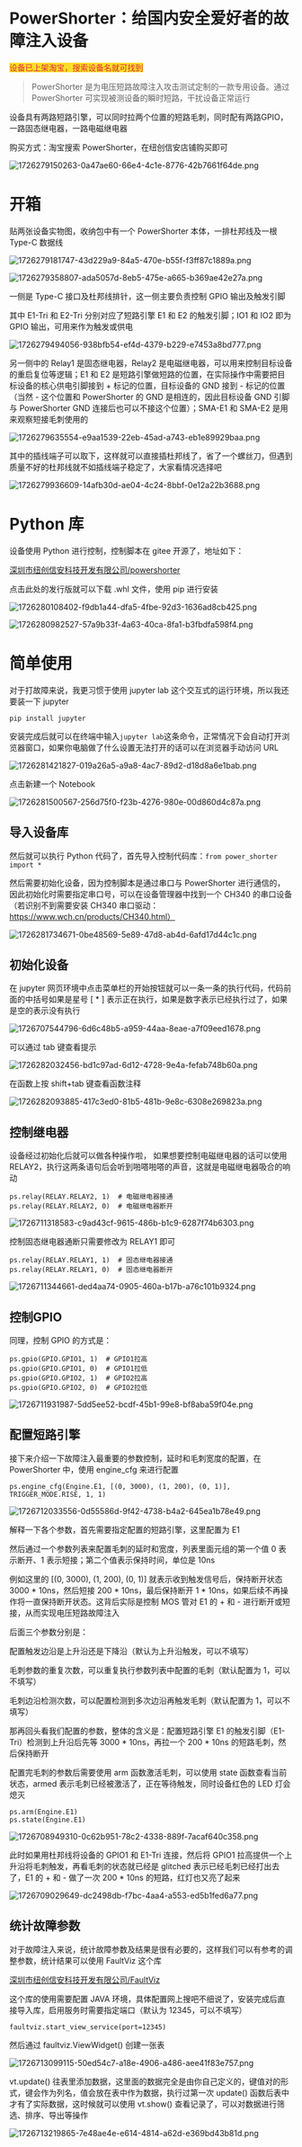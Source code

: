 # PowerShorter：给国内安全爱好者的故障注入设备

<font style="color:#DF2A3F;background-color:#FBDE28;">设备已上架淘宝，搜索设备名就可找到</font>



> PowerShorter 是为电压短路故障注入攻击测试定制的一款专用设备。通过 PowerShorter 可实现被测设备的瞬时短路，干扰设备正常运行



设备具有两路短路引擎，可以同时拉两个位置的短路毛刺，同时配有两路GPIO，一路固态继电器，一路电磁继电器

购买方式：淘宝搜索 PowerShorter，在纽创信安店铺购买即可

![1726279150263-0a47ae60-66e4-4c1e-8776-42b7661f64de.png](./img/1726279150263-0a47ae60-66e4-4c1e-8776-42b7661f64de-369109.png)

# 开箱

贴两张设备实物图，收纳包中有一个 PowerShorter 本体，一排杜邦线及一根 Type-C 数据线

![1726279181747-43d229a9-84a5-470e-b55f-f3ff87c1889a.png](./img/1726279181747-43d229a9-84a5-470e-b55f-f3ff87c1889a-665481.png)



![1726279358807-ada5057d-8eb5-475e-a665-b369ae42e27a.png](./img/1726279358807-ada5057d-8eb5-475e-a665-b369ae42e27a-352228.png)



一侧是 Type-C 接口及杜邦线排针，这一侧主要负责控制 GPIO 输出及触发引脚

其中 E1-Tri 和 E2-Tri 分别对应了短路引擎 E1 和 E2 的触发引脚；IO1 和 IO2 即为 GPIO 输出，可用来作为触发或供电 

![1726279494056-938bfb54-ef4d-4379-b229-e7453a8bd777.png](./img/1726279494056-938bfb54-ef4d-4379-b229-e7453a8bd777-425066.png)



另一侧中的 Relay1 是固态继电器，Relay2 是电磁继电器，可以用来控制目标设备的重启复位等逻辑；E1 和 E2 是短路引擎做短路的位置，在实际操作中需要把目标设备的核心供电引脚接到 + 标记的位置，目标设备的 GND 接到 - 标记的位置（当然 - 这个位置和 PowerShorter 的 GND 是相连的，因此目标设备 GND 引脚与 PowerShorter GND 连接后也可以不接这个位置）；SMA-E1 和 SMA-E2 是用来观察短接毛刺使用的

![1726279635554-e9aa1539-22eb-45ad-a743-eb1e89929baa.png](./img/1726279635554-e9aa1539-22eb-45ad-a743-eb1e89929baa-462832.png)



其中的插线端子可以取下，这样就可以直接插杜邦线了，省了一个螺丝刀，但遇到质量不好的杜邦线就不如插线端子稳定了，大家看情况选择吧

![1726279936609-14afb30d-ae04-4c24-8bbf-0e12a22b3688.png](./img/1726279936609-14afb30d-ae04-4c24-8bbf-0e12a22b3688-522653.png)



# Python 库

设备使用 Python 进行控制，控制脚本在 gitee 开源了，地址如下：

[深圳市纽创信安科技开发有限公司/powershorter](https://gitee.com/osr-tech/powershorter)



点击此处的发行版就可以下载 .whl 文件，使用 pip 进行安装

![1726280108402-f9db1a44-dfa5-4fbe-92d3-1636ad8cb425.png](./img/1726280108402-f9db1a44-dfa5-4fbe-92d3-1636ad8cb425-056949.png)



![1726280982527-57a9b33f-4a63-40ca-8fa1-b3fbdfa598f4.png](./img/1726280982527-57a9b33f-4a63-40ca-8fa1-b3fbdfa598f4-763648.png)



# 简单使用

对于打故障来说，我更习惯于使用 jupyter lab 这个交互式的运行环境，所以我还要装一下 jupyter

```plain
pip install jupyter
```



安装完成后就可以在终端中输入`jupyter lab`这条命令，正常情况下会自动打开浏览器窗口，如果你电脑做了什么设置无法打开的话可以在浏览器手动访问 URL

![1726281421827-019a26a5-a9a8-4ac7-89d2-d18d8a6e1bab.png](./img/1726281421827-019a26a5-a9a8-4ac7-89d2-d18d8a6e1bab-998556.png)



点击新建一个 Notebook

![1726281500567-256d75f0-f23b-4276-980e-00d860d4c87a.png](./img/1726281500567-256d75f0-f23b-4276-980e-00d860d4c87a-534164.png)



## 导入设备库

然后就可以执行 Python 代码了，首先导入控制代码库：`from power_shorter import *`

然后需要初始化设备，因为控制脚本是通过串口与 PowerShorter 进行通信的，因此初始化时需要指定串口号，可以在设备管理器中找到一个 CH340 的串口设备（若识别不到需要安装 CH340 串口驱动：https://www.wch.cn/products/CH340.html）

![1726281734671-0be48569-5e89-47d8-ab4d-6afd17d44c1c.png](./img/1726281734671-0be48569-5e89-47d8-ab4d-6afd17d44c1c-935156.png)

## 初始化设备

在 jupyter 网页环境中点击菜单栏的开始按钮就可以一条一条的执行代码，代码前面的中括号如果是星号 [ * ] 表示正在执行，如果是数字表示已经执行过了，如果是空的表示没有执行

![1726707544796-6d6c48b5-a959-44aa-8eae-a7f09eed1678.png](./img/1726707544796-6d6c48b5-a959-44aa-8eae-a7f09eed1678-605242.png)



可以通过 tab 键查看提示

![1726282032456-bd1c97ad-6d12-4728-9e4a-fefab748b60a.png](./img/1726282032456-bd1c97ad-6d12-4728-9e4a-fefab748b60a-848567.png) 



在函数上按 shift+tab 键查看函数注释

![1726282093885-417c3ed0-81b5-481b-9e8c-6308e269823a.png](./img/1726282093885-417c3ed0-81b5-481b-9e8c-6308e269823a-694010.png)



## 控制继电器

设备经过初始化后就可以做各种操作啦，  如果想要控制电磁继电器的话可以使用 RELAY2，执行这两条语句后会听到啪嗒啪嗒的声音，这就是电磁继电器吸合的响动

```plain
ps.relay(RELAY.RELAY2, 1)  # 电磁继电器接通
ps.relay(RELAY.RELAY2, 0)  # 电磁继电器断开
```

![1726711318583-c9ad43cf-9615-486b-b1c9-6287f74b6303.png](./img/1726711318583-c9ad43cf-9615-486b-b1c9-6287f74b6303-966288.png)



控制固态继电器通断只需要修改为 RELAY1 即可

```plain
ps.relay(RELAY.RELAY1, 1)  # 固态继电器接通
ps.relay(RELAY.RELAY1, 0)  # 固态继电器断开
```

![1726711344661-ded4aa74-0905-460a-b17b-a76c101b9324.png](./img/1726711344661-ded4aa74-0905-460a-b17b-a76c101b9324-251895.png)



## 控制GPIO

同理，控制 GPIO 的方式是：

```plain
ps.gpio(GPIO.GPIO1, 1)  # GPIO1拉高
ps.gpio(GPIO.GPIO1, 0)  # GPIO1拉低
ps.gpio(GPIO.GPIO2, 1)  # GPIO2拉高
ps.gpio(GPIO.GPIO2, 0)  # GPIO2拉低
```

![1726711931987-5dd5ee52-bcdf-45b1-99e8-bf8aba59f04e.png](./img/1726711931987-5dd5ee52-bcdf-45b1-99e8-bf8aba59f04e-675294.png)



## 配置短路引擎

接下来介绍一下故障注入最重要的参数控制，延时和毛刺宽度的配置，在 PowerShorter 中，使用 engine_cfg 来进行配置

```plain
ps.engine_cfg(Engine.E1, [(0, 3000), (1, 200), (0, 1)], TRIGGER_MODE.RISE, 1, 1)
```

![1726712033556-0d55586d-9f42-4738-b4a2-645ea1b78e49.png](./img/1726712033556-0d55586d-9f42-4738-b4a2-645ea1b78e49-215733.png)



解释一下各个参数，首先需要指定配置的短路引擎，这里配置为 E1

然后通过一个参数列表来配置毛刺的延时和宽度，列表里面元组的第一个值 0 表示断开、1 表示短接；第二个值表示保持时间，单位是 10ns

例如这里的 [(0, 3000), (1, 200), (0, 1)] 就表示收到触发信号后，保持断开状态 3000 * 10ns，然后短接 200 * 10ns，最后保持断开 1 * 10ns，如果后续不再操作将一直保持断开状态。这背后实际是控制 MOS 管对 E1 的 + 和 - 进行断开或短接，从而实现电压短路故障注入

后面三个参数分别是：

配置触发边沿是上升沿还是下降沿（默认为上升沿触发，可以不填写）

毛刺参数的重复次数，可以重复执行参数列表中配置的毛刺（默认配置为 1，可以不填写）

毛刺边沿检测次数，可以配置检测到多次边沿再触发毛刺（默认配置为 1，可以不填写）



那再回头看我们配置的参数，整体的含义是：配置短路引擎 E1 的触发引脚（E1-Tri）检测到上升沿后先等 3000 * 10ns，再拉一个 200 * 10ns 的短路毛刺，然后保持断开



配置完毛刺的参数后需要使用 arm 函数激活毛刺，可以使用 state 函数查看当前状态，armed 表示毛刺已经被激活了，正在等待触发，同时设备红色的 LED 灯会熄灭

```plain
ps.arm(Engine.E1)
ps.state(Engine.E1)
```

![1726708949310-0c62b951-78c2-4338-889f-7acaf640c358.png](./img/1726708949310-0c62b951-78c2-4338-889f-7acaf640c358-715135.png)



此时如果用杜邦线将设备的 GPIO1 和 E1-Tri 连接，然后将 GPIO1 拉高提供一个上升沿将毛刺触发，再看毛刺的状态就已经是 glitched 表示已经毛刺已经打出去了，E1 的 + 和 - 做了一次 200 * 10ns 的短路，红灯也又亮了起来

![1726709029649-dc2498db-f7bc-4aa4-a553-ed5b1fed6a77.png](./img/1726709029649-dc2498db-f7bc-4aa4-a553-ed5b1fed6a77-601531.png)



## 统计故障参数

对于故障注入来说，统计故障参数及结果是很有必要的，这样我们可以有参考的调整参数，统计结果可以使用 FaultViz 这个库

[深圳市纽创信安科技开发有限公司/FaultViz](https://gitee.com/osr-tech/faultviz)



这个库的使用需要配置 JAVA 环境，具体配置网上搜吧不细说了，安装完成后直接导入库，启用服务时需要指定端口（默认为 12345，可以不填写）

```plain
faultviz.start_view_service(port=12345)
```



然后通过 faultviz.ViewWidget() 创建一张表

![1726713099115-50ed54c7-a18e-4906-a486-aee41f83e757.png](./img/1726713099115-50ed54c7-a18e-4906-a486-aee41f83e757-595756.png)



vt.update() 往表里添加数据，这里面的数据完全是由你自己定义的，键值对的形式，键会作为列名，值会放在表中作为数据，执行过第一次 update() 函数后表中才有了实际数据，这时候就可以使用 vt.show() 查看记录了，可以对数据进行筛选、排序、导出等操作

![1726713219865-7e48ae4e-e614-4814-a62d-e369bd43b81d.png](./img/1726713219865-7e48ae4e-e614-4814-a62d-e369bd43b81d-570008.png)
